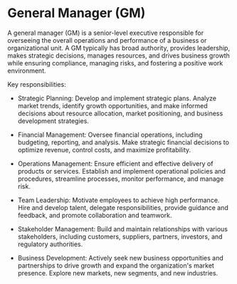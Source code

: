 # General Manager (GM)

A general manager (GM) is a senior-level executive responsible for overseeing the overall operations and performance of a business or organizational unit. A GM typically has broad authority, provides leadership, makes strategic decisions, manages resources, and drives business growth while ensuring compliance, managing risks, and fostering a positive work environment.

Key responsibilities:

* Strategic Planning: Develop and implement strategic plans. Analyze market trends, identify growth opportunities, and make informed decisions about resource allocation, market positioning, and business development strategies.

* Financial Management: Oversee financial operations, including budgeting, reporting, and analysis. Make strategic financial decisions to optimize revenue, control costs, and maximize profitability.

* Operations Management: Ensure efficient and effective delivery of products or services. Establish and implement operational policies and procedures, streamline processes, monitor performance, and manage risk.

* Team Leadership: Motivate employees to achieve high performance. Hire and develop talent, delegate responsibilities, provide guidance and feedback, and promote collaboration and teamwork.

* Stakeholder Management: Build and maintain relationships with various stakeholders, including customers, suppliers, partners, investors, and regulatory authorities. 

* Business Development: Actively seek new business opportunities and partnerships to drive growth and expand the organization's market presence. Explore new markets, new segments, and new industries.
